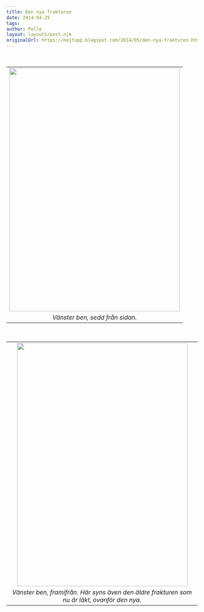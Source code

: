 ```yaml
---
title: Den nya frakturen
date: 2014-04-25
tags: 	
author: Pelle
layout: layouts/post.njk
originalUrl: https://nejtupp.blogspot.com/2014/05/den-nya-frakturen.html
---
```


<br><table align="center" cellpadding="0" cellspacing="0" class="tr-caption-container" style="margin-left: auto; margin-right: auto; text-align: center;"><tbody><tr><td style="text-align: center;"><img src="../../../../img/Ro%CC%88ntgenbilder-Underben+va%CC%88_20140425_105122.jpg" height="640" width="449"></td></tr><tr><td class="tr-caption" style="text-align: center;"><i>Vänster ben, sedd från sidan.</i></td></tr></tbody></table><br><table align="center" cellpadding="0" cellspacing="0" class="tr-caption-container" style="margin-left: auto; margin-right: auto; text-align: center;"><tbody><tr><td style="text-align: center;"><img src="../../../../img/Ro%CC%88ntgenbilder-Underben+va%CC%88_20140425_105043.jpg" height="640" width="449"></td></tr><tr><td class="tr-caption" style="text-align: center;"><i>Vänster ben, framifrån. Här syns även den äldre frakturen som nu är läkt, ovanför den nya.</i></td></tr></tbody></table><div class="separator" style="clear: both; text-align: center;"><br></div><br><div class="separator" style="clear: both; text-align: center;"><br></div><br>
